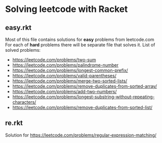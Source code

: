 # Solving leetcode with Racket

## easy.rkt

Most of this file contains solutions for **easy** problems from leetcode.com
For each of **hard** problems there will be separate file that solves it.
List of solved problems:
- https://leetcode.com/problems/two-sum 
- https://leetcode.com/problems/palindrome-number
- https://leetcode.com/problems/longest-common-prefix/
- https://leetcode.com/problems/valid-parentheses/
- https://leetcode.com/problems/merge-two-sorted-lists/
- https://leetcode.com/problems/remove-duplicates-from-sorted-array/
- https://leetcode.com/problems/add-two-numbers/
- https://leetcode.com/problems/longest-substring-without-repeating-characters/
- https://leetcode.com/problems/remove-duplicates-from-sorted-list/

## re.rkt

Solution for https://leetcode.com/problems/regular-expression-matching/
